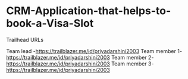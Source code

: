 # CRM-Application-that-helps-to-book-a-Visa-Slot

Trailhead URLs 

Team lead -https://trailblazer.me/id/priyadarshini2003
Team member 1-https://trailblazer.me/id/priyadarshini2003 
Team member 2-https://trailblazer.me/id/priyadarshini2003 
Team member 3-https://trailblazer.me/id/priyadarshini2003
